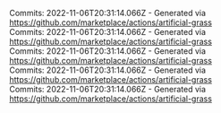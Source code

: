 Commits: 2022-11-06T20:31:14.066Z - Generated via https://github.com/marketplace/actions/artificial-grass
<br>
Commits: 2022-11-06T20:31:14.066Z - Generated via https://github.com/marketplace/actions/artificial-grass
<br>
Commits: 2022-11-06T20:31:14.066Z - Generated via https://github.com/marketplace/actions/artificial-grass
<br>
Commits: 2022-11-06T20:31:14.066Z - Generated via https://github.com/marketplace/actions/artificial-grass
<br>
Commits: 2022-11-06T20:31:14.066Z - Generated via https://github.com/marketplace/actions/artificial-grass
<br>
